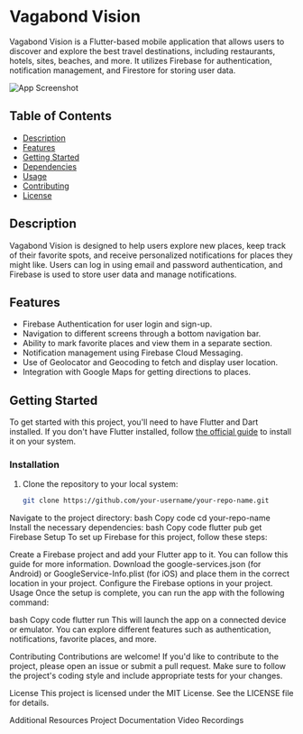 # Vagabond Vision

Vagabond Vision is a Flutter-based mobile application that allows users to discover and explore the best travel destinations, including restaurants, hotels, sites, beaches, and more. It utilizes Firebase for authentication, notification management, and Firestore for storing user data.

![App Screenshot](screenshot.png) <!-- Replace with a screenshot of your app -->

## Table of Contents
- [Description](#description)
- [Features](#features)
- [Getting Started](#getting-started)
- [Dependencies](#dependencies)
- [Usage](#usage)
- [Contributing](#contributing)
- [License](#license)

## Description
Vagabond Vision is designed to help users explore new places, keep track of their favorite spots, and receive personalized notifications for places they might like. Users can log in using email and password authentication, and Firebase is used to store user data and manage notifications.

## Features
- Firebase Authentication for user login and sign-up.
- Navigation to different screens through a bottom navigation bar.
- Ability to mark favorite places and view them in a separate section.
- Notification management using Firebase Cloud Messaging.
- Use of Geolocator and Geocoding to fetch and display user location.
- Integration with Google Maps for getting directions to places.

## Getting Started
To get started with this project, you'll need to have Flutter and Dart installed. If you don't have Flutter installed, follow [the official guide](https://flutter.dev/docs/get-started/install) to install it on your system.

### Installation
1. Clone the repository to your local system:
   ```bash
   git clone https://github.com/your-username/your-repo-name.git
Navigate to the project directory:
bash
Copy code
cd your-repo-name
Install the necessary dependencies:
bash
Copy code
flutter pub get
Firebase Setup
To set up Firebase for this project, follow these steps:

Create a Firebase project and add your Flutter app to it. You can follow this guide for more information.
Download the google-services.json (for Android) or GoogleService-Info.plist (for iOS) and place them in the correct location in your project.
Configure the Firebase options in your project.
Usage
Once the setup is complete, you can run the app with the following command:

bash
Copy code
flutter run
This will launch the app on a connected device or emulator. You can explore different features such as authentication, notifications, favorite places, and more.

Contributing
Contributions are welcome! If you'd like to contribute to the project, please open an issue or submit a pull request. Make sure to follow the project's coding style and include appropriate tests for your changes.

License
This project is licensed under the MIT License. See the LICENSE file for details.

Additional Resources
Project Documentation
Video Recordings <!--Yet to add links-->
